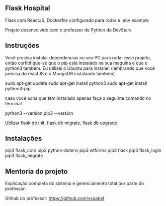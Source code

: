 ## Flask Hospital

Flask com ReactJS, Dockerfile configurado para rodar e .env example

Projeto desenvolvido com o professor de Python da DevStars

## Instruções
Você precisa instalar dependencias no seu PC para rodar esse projeto, então cerfitifique-se que o pip está instalado na sua maquina e que o python3 também. Eu utilizei o Ubuntu para instalar. (lembrando que você precisa do reactJS e o MongoDB instalando também)

sudo apt-get update
sudo apt-get install python3
sudo apt-get install python3-pip

caso você acha que tem instalado apenas faça o seguinte comando no terminal

python3 --version
pip3 --version

Utilizar flask db init, flask db migrate, flask db upgrade


## Instalações

pip3 flask_cors
pip3 python-dotenv 
pip3 wtforms
pip3 flask
pip3 flask_login
pip3 flask_migrate

## Mentoria do projeto
Explicação completa do sistema e gerenciamento total por parte do professor.

Github do professor: https://github.com/vsgabel